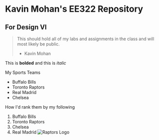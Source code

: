 # Kavin Mohan's EE322 Repository
## For Design VI
> This should hold all of my labs and assignments in the class and will most likely be public.
>  - Kavin Mohan

This is __bolded__ and this is _italic_

My Sports Teams
- Buffalo Bills
- Toronto Raptors
- Real Madrid
- Chelsea

How I'd rank them by my following
1. Buffalo Bills
2. Toronto Raptors
3. Chelsea
4. Real Madrid
![Raptors Logo](https://www.si.com/.image/c_limit%2Ccs_srgb%2Cq_auto:good%2Cw_550/MTY4MjU2Mjg4OTkxMzU2ODI5/toronto-raptors-new-logo.webp)
